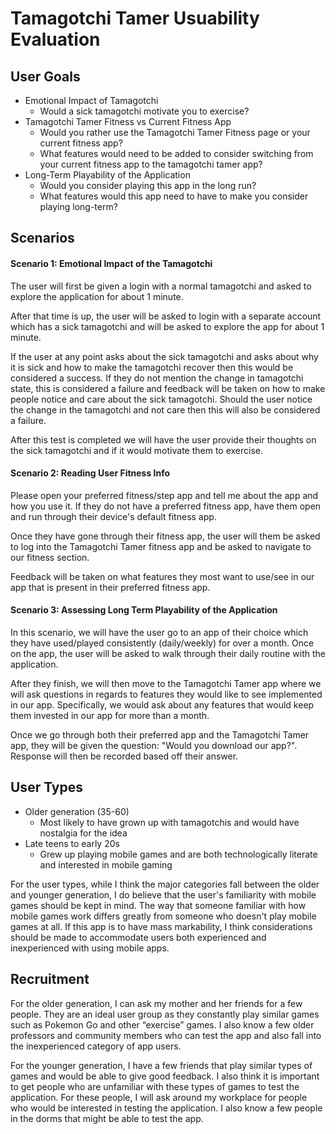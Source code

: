 # Tamagotchi Tamer Usuability Evaluation

## User Goals
* Emotional Impact of Tamagotchi
  * Would a sick tamagotchi motivate you to exercise?
* Tamagotchi Tamer Fitness vs Current Fitness App
  * Would you rather use the Tamagotchi Tamer Fitness page or your current fitness app?
  * What features would need to be added to consider switching from your current fitness app to the tamagotchi tamer app?
* Long-Term Playability of the Application
  * Would you consider playing this app in the long run?
  * What features would this app need to have to make you consider playing long-term?

## Scenarios

#### Scenario 1: Emotional Impact of the Tamagotchi

The user will first be given a login with a normal tamagotchi and asked to explore the application for about 1 minute. 

After that time is up, the user will be asked to login with a separate account which has a sick tamagotchi and will be asked to explore the app for about 1 minute. 

If the user at any point asks about the sick tamagotchi and asks about why it is sick and how to make the tamagotchi recover then this would be considered a success. If they do not mention the change in tamagotchi state, this is considered a failure and feedback will be taken on how to make people notice and care about the sick tamagotchi. Should the user notice the change in the tamagotchi and not care then this will also be considered a failure.

After this test is completed we will have the user provide their thoughts on the sick tamagotchi and if it would motivate them to exercise.


#### Scenario 2: Reading User Fitness Info

Please open your preferred fitness/step app and tell me about the app and how you use it. If they do not have a preferred fitness app, have them open and run through their device's default fitness app.

Once they have gone through their fitness app, the user will them be asked to log into the Tamagotchi Tamer fitness app and be asked to navigate to our fitness section.

Feedback will be taken on what features they most want to use/see in our app that is present in their preferred fitness app.


#### Scenario 3: Assessing Long Term Playability of the Application

In this scenario, we will have the user go to an app of their choice which they have used/played consistently (daily/weekly) for over a month. Once on the app, the user will be asked to walk through their daily routine with the application. 

After they finish, we will then move to the Tamagotchi Tamer app where we will ask questions in regards to features they would like to see implemented in our app. Specifically, we would ask about any features that would keep them invested in our app for more than a month.

Once we go through both their preferred app and the Tamagotchi Tamer app, they will be given the question: "Would you download our app?". Response will then be recorded based off their answer.


## User Types
* Older generation (35-60)
  * Most likely to have grown up with tamagotchis and would have nostalgia for the idea
* Late teens to early 20s
  *  Grew up playing mobile games and are both technologically literate and interested in mobile gaming

For the user types, while I think the major categories fall between the older and younger generation, I do believe that the user's familiarity with mobile games should be kept in mind. The way that someone familiar with how mobile games work differs greatly from someone who doesn't play mobile games at all. If this app is to have mass markability, I think considerations should be made to accommodate users both experienced and inexperienced with using mobile apps.


## Recruitment
For the older generation, I can ask my mother and her friends for a few people. They are an ideal user group as they constantly play similar games such as Pokemon Go and other “exercise” games. I also know a few older professors and community members who can test the app and also fall into the inexperienced category of app users.

For the younger generation, I have a few friends that play similar types of games and would be able to give good feedback. I also think it is important to get people who are unfamiliar with these types of games to test the application. For these people, I will ask around my workplace for people who would be interested in testing the application. I also know a few people in the dorms that might be able to test the app.

